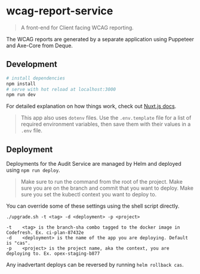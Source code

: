 # wcag-report-service

> A front-end for Client facing WCAG reporting.

The WCAG reports are generated by a separate application using Puppeteer and Axe-Core from Deque.

## Development

``` bash
# install dependencies
npm install
# serve with hot reload at localhost:3000
npm run dev
```
For detailed explanation on how things work, check out [Nuxt.js docs](https://nuxtjs.org).

> This app also uses `dotenv` files. Use the `.env.template` file for a list of required environment variables, then save them with their values in a `.env` file.

## Deployment

Deployments for the Audit Service are managed by Helm and deployed using `npm run deploy`.

> Make sure to run the command from the root of the project.
> Make sure you are on the branch and commit that you want to deploy.
> Make sure you set the kubectl context you want to deploy to.

You can override some of these settings using the shell script directly.

```
./upgrade.sh -t <tag> -d <deployment> -p <project>

-t    <tag> is the branch-sha combo tagged to the docker image in Codefresh. Ex. ci-plan-87432e
-d    <deployment> is the name of the app you are deploying. Default is "cas".
-p    <project> is the project name, aka the context, you are deploying to. Ex. opex-staging-b877
```

Any inadvertant deploys can be reversed by running `helm rollback cas`.
